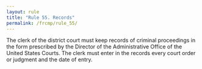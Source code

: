 ```yaml
---
layout: rule
title: "Rule 55. Records"
permalink: /frcmp/rule_55/
---
```


The clerk of the district court must keep records of criminal proceedings in the form prescribed by the Director of the Administrative Office of the United States Courts. The clerk must enter in the records every court order or judgment and the date of entry.
